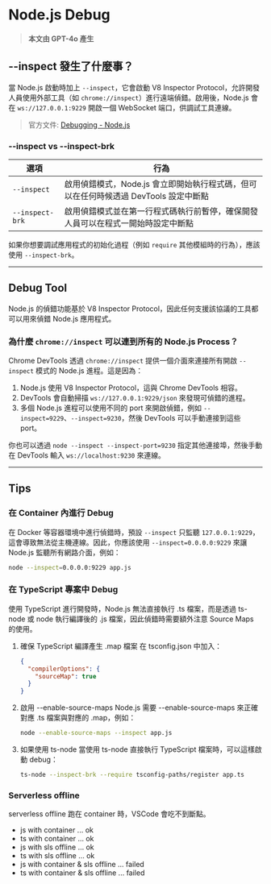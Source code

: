 # Node.js Debug

> #### 本文由 GPT-4o 產生

## --inspect 發生了什麼事？

當 Node.js 啟動時加上 `--inspect`，它會啟動 V8 Inspector Protocol，允許開發人員使用外部工具（如 `chrome://inspect`）進行遠端偵錯。啟用後，Node.js 會在 `ws://127.0.0.1:9229` 開啟一個 WebSocket 端口，供調試工具連線。

> 官方文件: [Debugging - Node.js](https://nodejs.org/en/learn/getting-started/debugging)

### --inspect vs --inspect-brk

| 選項            | 行為                                                                                 |
| --------------- | ------------------------------------------------------------------------------------ |
| `--inspect`     | 啟用偵錯模式，Node.js 會立即開始執行程式碼，但可以在任何時候透過 DevTools 設定中斷點 |
| `--inspect-brk` | 啟用偵錯模式並在第一行程式碼執行前暫停，確保開發人員可以在程式一開始時設定中斷點     |

如果你想要調試應用程式的初始化過程（例如 `require` 其他模組時的行為），應該使用 `--inspect-brk`。

---

## Debug Tool

Node.js 的偵錯功能基於 V8 Inspector Protocol，因此任何支援該協議的工具都可以用來偵錯 Node.js 應用程式。

### 為什麼 `chrome://inspect` 可以連到所有的 Node.js Process？

Chrome DevTools 透過 `chrome://inspect` 提供一個介面來連接所有開啟 `--inspect` 模式的 Node.js 進程。這是因為：

1. Node.js 使用 V8 Inspector Protocol，這與 Chrome DevTools 相容。
2. DevTools 會自動掃描 `ws://127.0.0.1:9229/json` 來發現可偵錯的進程。
3. 多個 Node.js 進程可以使用不同的 port 來開啟偵錯，例如 `--inspect=9229`、`--inspect=9230`，然後 DevTools 可以手動連接到這些 port。

你也可以透過 `node --inspect --inspect-port=9230` 指定其他連接埠，然後手動在 DevTools 輸入 `ws://localhost:9230` 來連線。

---

## Tips

### 在 Container 內進行 Debug

在 Docker 等容器環境中進行偵錯時，預設 `--inspect` 只監聽 `127.0.0.1:9229`，這會導致無法從主機連線。因此，你應該使用 `--inspect=0.0.0.0:9229` 來讓 Node.js 監聽所有網路介面，例如：

```sh
node --inspect=0.0.0.0:9229 app.js
```

### 在 TypeScript 專案中 Debug

使用 TypeScript 進行開發時，Node.js 無法直接執行 .ts 檔案，而是透過 ts-node 或 node 執行編譯後的 .js 檔案，因此偵錯時需要額外注意 Source Maps 的使用。

1. 確保 TypeScript 編譯產生 .map 檔案
   在 tsconfig.json 中加入：

   ```json
   {
     "compilerOptions": {
       "sourceMap": true
     }
   }
   ```

2. 啟用 --enable-source-maps
   Node.js 需要 --enable-source-maps 來正確對應 .ts 檔案與對應的 .map，例如：

   ```sh
   node --enable-source-maps --inspect app.js
   ```

3. 如果使用 ts-node
   當使用 ts-node 直接執行 TypeScript 檔案時，可以這樣啟動 debug：

   ```sh
   ts-node --inspect-brk --require tsconfig-paths/register app.ts
   ```

### Serverless offline

serverless offline 跑在 container 時，VSCode 會吃不到斷點。

- js with container ... ok
- ts with container ... ok
- js with sls offline ... ok
- ts with sls offline ... ok
- js with container & sls offline ... failed
- ts with container & sls offline ... failed
